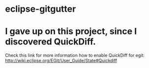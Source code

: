 eclipse-gitgutter
=================

# I gave up on this project, since I discovered QuickDiff.

Check this link for more information how to enable QuickDiff for egit: http://wiki.eclipse.org/EGit/User_Guide/State#Quickdiff

